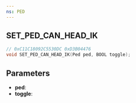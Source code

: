 ```yaml
---
ns: PED
---
```

## SET_PED_CAN_HEAD_IK

```c
// 0xC11C18092C5530DC 0xD3B04476
void SET_PED_CAN_HEAD_IK(Ped ped, BOOL toggle);
```

## Parameters
* **ped**:
* **toggle**:
